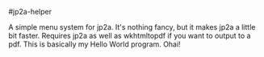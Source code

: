 #jp2a-helper

A simple menu system for jp2a.
It's nothing fancy, but it makes jp2a a little bit faster.
Requires jp2a as well as wkhtmltopdf if you want to output to a pdf.
This is basically my Hello World program. Ohai!
